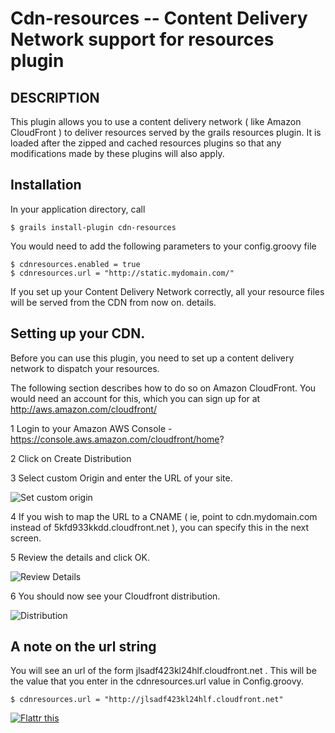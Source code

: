 Cdn-resources -- Content Delivery Network support for resources plugin
======================================================================

## DESCRIPTION

This plugin allows you to use a content delivery network ( like Amazon CloudFront ) to deliver resources served by the grails resources plugin. It is loaded after the zipped and cached resources plugins so that any modifications made by these plugins will also apply.

## Installation

In your application directory, call

	$ grails install-plugin cdn-resources
	
You would need to add the following parameters to your config.groovy file

	$ cdnresources.enabled = true
	$ cdnresources.url = "http://static.mydomain.com/"
	
If you set up your Content Delivery Network correctly, all your resource files will be served from the CDN from now on. details.
	
## Setting up your CDN.

Before you can use this plugin, you need to set up a content delivery network to dispatch your resources. 

The following section describes how to do so on Amazon CloudFront. You would need an account for this, which you can sign up for at http://aws.amazon.com/cloudfront/

1 Login to your Amazon AWS Console - https://console.aws.amazon.com/cloudfront/home?

2 Click on Create Distribution

3 Select custom Origin and enter the URL of your site. 

![Set custom origin](https://github.com/tomaslin/grails-cdn-resources/raw/master/docs/origin.png "specifying an origin")

4 If you wish to map the URL to a CNAME ( ie, point to cdn.mydomain.com instead of 5kfd933kkdd.cloudfront.net ), you can specify this in the next screen.

5 Review the details and click OK.

![Review Details](https://github.com/tomaslin/grails-cdn-resources/raw/master/docs/details.png "Review Details")

6 You should now see your Cloudfront distribution. 

![Distribution](https://github.com/tomaslin/grails-cdn-resources/raw/master/docs/dist.png "Distribution details")

## A note on the url string

You will see an url of the form jlsadf423kl24hlf.cloudfront.net . This will be the value that you enter in the cdnresources.url value in Config.groovy.

	$ cdnresources.url = "http://jlsadf423kl24hlf.cloudfront.net"


<a href="http://flattr.com/thing/304127/CND-Resources-plugin-for-grails" target="_blank"><img src="http://api.flattr.com/button/flattr-badge-large.png" alt="Flattr this" title="Flattr this" border="0" /></a>


